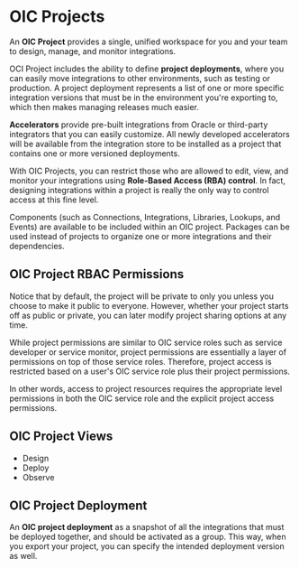 # OIC Projects

An **OIC Project** provides a single, unified workspace for you and your team to design, manage, and monitor integrations.

OCI Project includes the ability to define **project deployments**, where you can easily move integrations to other environments, such as testing or production. A project deployment represents a list of one or more specific integration versions that must be in the environment you're exporting to, which then makes managing releases much easier.

**Accelerators** provide pre-built integrations from Oracle or third-party integrators that you can easily customize. All newly developed accelerators will be available from the integration store to be installed as a project that contains one or more versioned deployments.

With OIC Projects, you can restrict those who are allowed to edit, view, and monitor your integrations using **Role-Based Access (RBA) control**. In fact, designing integrations within a project is really the only way to control access at this fine level.

Components (such as Connections, Integrations, Libraries, Lookups, and Events) are available to be included within an OIC project. Packages can be used instead of projects to organize one or more integrations and their dependencies.

## OIC Project RBAC Permissions

Notice that by default, the project will be private to only you unless you choose to make it public to everyone. However, whether your project starts off as public or private, you can later modify project sharing options at any time. 

While project permissions are similar to OIC service roles such as service developer or service monitor, project permissions are essentially a layer of permissions on top of those service roles. Therefore, project access is restricted based on a user's OIC service role plus their project permissions.

In other words, access to project resources requires the appropriate level permissions in both the OIC service role and the explicit project access permissions.

## OIC Project Views

- Design
- Deploy
- Observe

## OIC Project Deployment

An **OIC project deployment** as a snapshot of all the integrations that must be deployed together, and should be activated as a group. This way, when you export your project, you can specify the intended deployment version as well. 